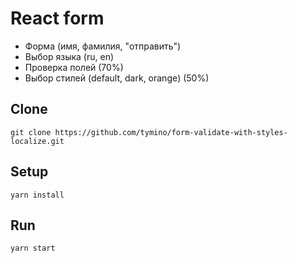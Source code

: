 # React form

+ Форма (имя, фамилия, "отправить")
+ Выбор языка (ru, en)
+ Проверка полей (70%)
+ Выбор стилей (default, dark, orange) (50%)

## Clone

`git clone https://github.com/tymino/form-validate-with-styles-localize.git`

## Setup

`yarn install`

## Run

`yarn start`

